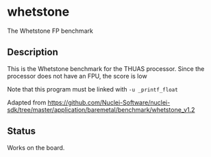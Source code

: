 # whetstone

The Whetstone FP benchmark

## Description

This is the Whetstone benchmark for the THUAS
processor. Since the processor does not have
an FPU, the score is low

Note that this program must be linked with `-u _printf_float`

Adapted from https://github.com/Nuclei-Software/nuclei-sdk/tree/master/application/baremetal/benchmark/whetstone_v1.2

## Status

Works on the board.

